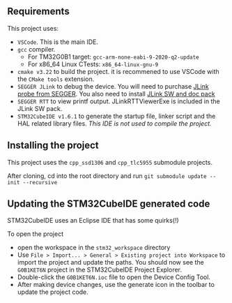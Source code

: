 ## Requirements

This project uses:

- `VSCode`. This is the main IDE.
- `gcc` compiler. 
    - For TM32G0B1 target: `gcc-arm-none-eabi-9-2020-q2-update` 
    - For x86_64 Linux CTests: `x86_64-linux-gnu-9`
- `cmake v3.22` to build the project. it is recommened to use VSCode with the `CMake tools` extension.
- `SEGGER JLink` to debug the device. You will need to purchase [JLink probe from SEGGER](https://www.segger.com/products/debug-probes/j-link/).  You also need to install [JLink SW and doc pack](https://www.segger.com/downloads/jlink/)
- `SEGGER RTT` to view printf output. JLinkRTTViewerExe is included in the JLink SW pack.
- `STM32CubeIDE v1.6.1` to generate the startup file, linker script and the HAL related library files. _This IDE is not used to compile the project._

## Installing the project

This project uses the `cpp_ssd1306` and `cpp_tlc5955` submodule projects.

After cloning, cd into the root directory and run `git submodule update --init --recursive`

## Updating the STM32CubeIDE generated code

STM32CubeIDE uses an Eclipse IDE that has some quirks(!)

To open the project

- open the workspace in the `stm32_workspace` directory
- Use `File > Import... > General > Existing project into Workspace` to import the project and update the paths. You should now see the `G0B1KET6N` project in the STM32CubeIDE Project Explorer.
- Double-click the `G0B1KET6N.ioc` file to open the Device Config Tool.
- After making device changes, use the generate icon in the toolbar to update the project code.
